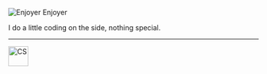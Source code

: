 ![Enjoyer](https://img.shields.io/badge/Porn-Hub-orange) Enjoyer

I do a little coding on the side, nothing special.

---
<p>
<img src="https://cdn.jsdelivr.net/npm/simple-icons@3.13.0/icons/counter-strike.svg" title = CS width="40" height="40"/>
</p>
